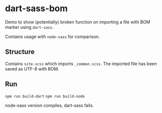 # dart-sass-bom

Demo to show (potentially) broken function on importing a file with BOM marker using `dart-sass`.

Contains usage with `node-sass` for comparison.

## Structure
Contains `site.scss` which imports `_common.scss`. The imported file has been saved as UTF-8 with BOM.

## Run
`npm run build-dart`
`npm run build-node`

node-sass version compiles, dart-sass fails.
